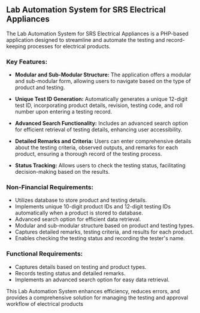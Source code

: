 ## Lab Automation System for SRS Electrical Appliances

The Lab Automation System for SRS Electrical Appliances is a PHP-based application designed to streamline and automate the testing and record-keeping processes for electrical products.

### Key Features:
- **Modular and Sub-Modular Structure:**
  The application offers a modular and sub-modular form, allowing users to navigate based on the type of product and testing.

- **Unique Test ID Generation:**
  Automatically generates a unique 12-digit test ID, incorporating product details, revision, testing code, and roll number upon entering a testing record.

- **Advanced Search Functionality:**
  Includes an advanced search option for efficient retrieval of testing details, enhancing user accessibility.

- **Detailed Remarks and Criteria:**
  Users can enter comprehensive details about the testing criteria, observed outputs, and remarks for each product, ensuring a thorough record of the testing process.

- **Status Tracking:**
  Allows users to check the testing status, facilitating decision-making based on the results.


### Non-Financial Requirements:
- Utilizes database to store product and testing details.
- Implements unique 10-digit product IDs and 12-digit testing IDs automatically when a product is stored  to database.
- Advanced search option for efficient data retrieval.
- Modular and sub-modular structure based on product and testing types.
- Captures detailed remarks, testing criteria, and results for each product.
- Enables checking the testing status and recording the tester's name.


### Functional Requirements:
- Captures details based on testing and product types.
- Records testing status and detailed remarks.
- Implements an advanced search option for easy data retrieval.

This Lab Automation System enhances efficiency, reduces errors, and provides a comprehensive solution for managing the testing and approval workflow of electrical products
